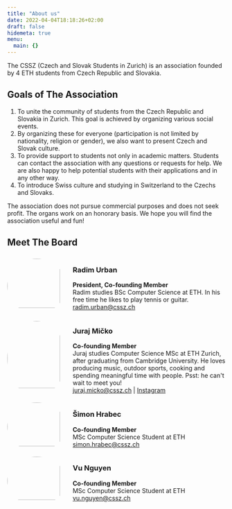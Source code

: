 ```yaml
---
title: "About us"
date: 2022-04-04T18:18:26+02:00
draft: false
hidemeta: true
menu:
  main: {}
---
```


The CSSZ (Czech and Slovak Students in Zurich) is an association founded by 4 ETH students from Czech Republic and Slovakia. 

## Goals of The Association 

1. To unite the community of students from the Czech Republic and Slovakia in Zurich. This goal is achieved by organizing various social events. 
2. By organizing these for everyone (participation is not limited by nationality, religion or gender), we also want to present Czech and Slovak culture. 
3. To provide support to students not only in academic matters. Students can contact the association with any questions or requests for help. We are also happy to help potential students with their applications and in any other way. 
4. To introduce Swiss culture and studying in Switzerland to the Czechs and Slovaks. 

The association does not pursue commercial purposes and does not seek profit. The organs work on an honorary basis.
We hope you will find the association useful and fun!
<style>
.board-img{
  margin: auto 0;
    height: auto !important;
    width: 90% !important;
    border-radius: 50% !important;
    object-fit: cover;
    display: inline;
}

</style>

## Meet The Board

  <div style="display:grid;grid-template-columns: 30% 1fr;">
    <img src="https://radimurban.com/media/img/eth3.jpeg" class="board-img">
    <div>

  ### Radim Urban
  **President, Co-founding Member** <br>
  Radim studies BSc Computer Science at ETH. In his free time he likes to play tennis or guitar.
  <br>
    radim.urban@cssz.ch
  </div>
  </div>


  <div style="display:grid;grid-template-columns: 30% 1fr;">
    <img src="https://raw.githubusercontent.com/radimurban/radimurban.github.io/master/media/img/hk_0187%20sq1.jpg?token=GHSAT0AAAAAABT72DVRBGATIBQLJLKV6INKYT33MJA" class="board-img">
    <div>

  ### Juraj Mičko
**Co-founding Member**<br>
 Juraj studies Computer Science MSc at ETH Zurich, after graduating from Cambridge University. He loves producing music, outdoor sports, cooking and spending meaningful time with people. Psst: he can't wait to meet you!<br>
 juraj.micko@cssz.ch | [Instagram](https://www.instagram.com/jjurm64/)
  </div>
  </div>

    
  <div style="display:grid;grid-template-columns: 30% 1fr;">
    <img src="https://raw.githubusercontent.com/radimurban/radimurban.github.io/master/media/img/279659688_692759942033485_6827864534195714838_n.jpg?token=GHSAT0AAAAAABT72DVQ2UBRCTDUKWXF7KLIYT33LUA" class="board-img">
    <div>

### Šimon Hrabec

**Co-founding Member** <br>
 MSc Computer Science Student at ETH<br>
 simon.hrabec@cssz.ch
  </div>
  </div>

  <div style="display:grid;grid-template-columns: 30% 1fr;">
    <img src="" class="board-img">
    <div>

### Vu Nguyen

**Co-founding Member** <br>
 MSc Computer Science Student at ETH<br>
 vu.nguyen@cssz.ch
  </div>
  </div>





